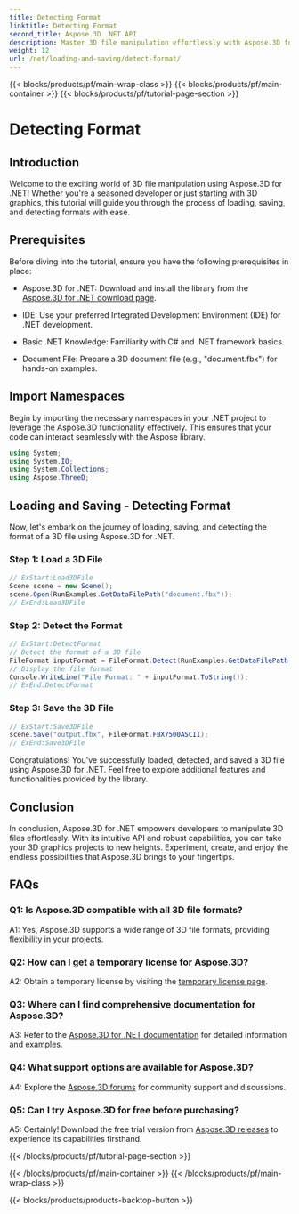 ```yaml
---
title: Detecting Format
linktitle: Detecting Format
second_title: Aspose.3D .NET API
description: Master 3D file manipulation effortlessly with Aspose.3D for .NET. Load, save, and detect formats seamlessly.
weight: 12
url: /net/loading-and-saving/detect-format/
---
```


{{< blocks/products/pf/main-wrap-class >}}
{{< blocks/products/pf/main-container >}}
{{< blocks/products/pf/tutorial-page-section >}}

# Detecting Format

## Introduction

Welcome to the exciting world of 3D file manipulation using Aspose.3D for .NET! Whether you're a seasoned developer or just starting with 3D graphics, this tutorial will guide you through the process of loading, saving, and detecting formats with ease.

## Prerequisites

Before diving into the tutorial, ensure you have the following prerequisites in place:

- Aspose.3D for .NET: Download and install the library from the [Aspose.3D for .NET download page](https://releases.aspose.com/3d/net/).

- IDE: Use your preferred Integrated Development Environment (IDE) for .NET development.

- Basic .NET Knowledge: Familiarity with C# and .NET framework basics.

- Document File: Prepare a 3D document file (e.g., "document.fbx") for hands-on examples.

## Import Namespaces

Begin by importing the necessary namespaces in your .NET project to leverage the Aspose.3D functionality effectively. This ensures that your code can interact seamlessly with the Aspose library.

```csharp
using System;
using System.IO;
using System.Collections;
using Aspose.ThreeD;
```

## Loading and Saving - Detecting Format

Now, let's embark on the journey of loading, saving, and detecting the format of a 3D file using Aspose.3D for .NET.

### Step 1: Load a 3D File

```csharp
// ExStart:Load3DFile
Scene scene = new Scene();
scene.Open(RunExamples.GetDataFilePath("document.fbx"));
// ExEnd:Load3DFile
```

### Step 2: Detect the Format

```csharp
// ExStart:DetectFormat
// Detect the format of a 3D file
FileFormat inputFormat = FileFormat.Detect(RunExamples.GetDataFilePath("document.fbx"));
// Display the file format
Console.WriteLine("File Format: " + inputFormat.ToString());
// ExEnd:DetectFormat
```

### Step 3: Save the 3D File

```csharp
// ExStart:Save3DFile
scene.Save("output.fbx", FileFormat.FBX7500ASCII);
// ExEnd:Save3DFile
```

Congratulations! You've successfully loaded, detected, and saved a 3D file using Aspose.3D for .NET. Feel free to explore additional features and functionalities provided by the library.

## Conclusion

In conclusion, Aspose.3D for .NET empowers developers to manipulate 3D files effortlessly. With its intuitive API and robust capabilities, you can take your 3D graphics projects to new heights. Experiment, create, and enjoy the endless possibilities that Aspose.3D brings to your fingertips.

## FAQs

### Q1: Is Aspose.3D compatible with all 3D file formats?

A1: Yes, Aspose.3D supports a wide range of 3D file formats, providing flexibility in your projects.

### Q2: How can I get a temporary license for Aspose.3D?

A2: Obtain a temporary license by visiting the [temporary license page](https://purchase.aspose.com/temporary-license/).

### Q3: Where can I find comprehensive documentation for Aspose.3D?

A3: Refer to the [Aspose.3D for .NET documentation](https://reference.aspose.com/3d/net/) for detailed information and examples.

### Q4: What support options are available for Aspose.3D?

A4: Explore the [Aspose.3D forums](https://forum.aspose.com/c/3d/18) for community support and discussions.

### Q5: Can I try Aspose.3D for free before purchasing?

A5: Certainly! Download the free trial version from [Aspose.3D releases](https://releases.aspose.com/) to experience its capabilities firsthand.

{{< /blocks/products/pf/tutorial-page-section >}}

{{< /blocks/products/pf/main-container >}}
{{< /blocks/products/pf/main-wrap-class >}}

{{< blocks/products/products-backtop-button >}}
